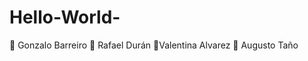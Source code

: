 # Hello-World-
:tada: Gonzalo Barreiro
:tada: Rafael Durán
:tada:Valentina Alvarez
:tada: Augusto Taño
